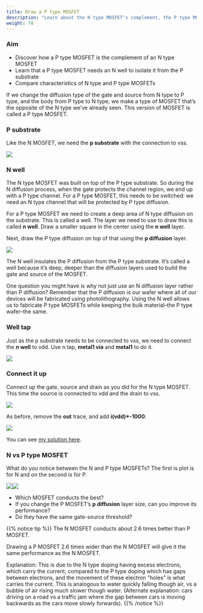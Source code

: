 ```yaml
---
title: Draw a P type MOSFET
description: "Learn about the N type MOSFET's complement, the P type MOSFET"
weight: 70
---
```


### Aim

*   Discover how a P type MOSFET is the complement of an N type MOSFET
*   Learn that a P type MOSFET needs an N well to isolate it from the P substrate
*   Compare characteristics of N type and P type MOSFETs

If we change the diffusion type of the gate and source from N type to P type, and the body from P type to N type, we make a type of MOSFET that’s the opposite of the N type we’ve already seen. This version of MOSFET is called a P type MOSFET.

### P substrate

Like the N MOSFET, we need the **p substrate** with the connection to vss.

![](/images/siliwiz/image33.png)

### N well

The N type MOSFET was built on top of the P type substrate. So during the N diffusion process, when the gate protects the channel region, we end up with a P type channel. For a P type MOSFET, this needs to be switched: we need an N type channel that will be protected by P type diffusion.

For a P type MOSFET we need to create a deep area of N type diffusion on the substrate. This is called a well. The layer we need to use to draw this is called **n well**. Draw a smaller square in the center using the **n well** layer.

Next, draw the P type diffusion on top of that using the **p diffusion** layer.

![](/images/siliwiz/image19.png)

The N well insulates the P diffusion from the P type substrate. It’s called a well because it’s deep, deeper than the diffusion layers used to build the gate and source of the MOSFET.

One question you might have is why not just use an N diffusion layer rather than P diffusion? Remember that the P diffusion is our wafer where all of our devices will be fabricated using photolithography. Using the N well allows us to fabricate P type MOSFETs while keeping the bulk material–the P type wafer–the same.

### Well tap

Just as the p substrate needs to be connected to vss, we need to connect the **n well** to vdd. Use n tap, **metal1 via** and **metal1** to do it.

![](/images/siliwiz/image42.png)

### Connect it up

Connect up the gate, source and drain as you did for the N type MOSFET. This time the source is connected to vdd and the drain to vss.

![](/images/siliwiz/image46.png)

As before, remove the **out** trace, and add **i(vdd)\*-1000**.

![](/images/siliwiz/image58.png)

You can see [my solution here](https://app.siliwiz.com/?preset=pmosfet).

### N vs P type MOSFET

What do you notice between the N and P type MOSFETs? The first is plot is for N and on the second is for P.

![](/images/siliwiz/image41.png)![](/images/siliwiz/image47.png)

*   Which MOSFET conducts the best?
*   If you change the P MOSFET’s **p diffusion** layer size, can you improve its performance?
*   Do they have the same gate-source threshold?

{{% notice tip %}}
The N MOSFET conducts about 2.6 times better than P MOSFET.

Drawing a P MOSFET 2.6 times wider than the N MOSFET will give it the same performance as the N MOSFET.

Explanation: This is due to the N type doping having excess electrons, which carry the current, compared to the P type doping which has gaps between electrons, and the movement of these electron "holes" is what carries the current. This is analogous to water quickly falling though air, vs a bubble of air rising much slower though water. (Alternate explanation: cars driving on a road vs a traffic jam where the gap between cars is moving backwards as the cars move slowly forwards).
{{% /notice %}}

